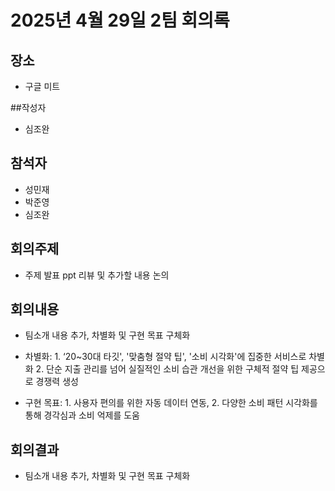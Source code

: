# 2025년 4월 29일 2팀 회의록

## 장소
- 구글 미트

##작성자
- 심조완

## 참석자
- 성민재
- 박준영
- 심조완

## 회의주제
- 주제 발표 ppt 리뷰 및 추가할 내용 논의

## 회의내용
- 팀소개 내용 추가, 차별화 및 구현 목표 구체화

- 차별화: 1. ‘20~30대 타깃', '맞춤형 절약 팁', '소비 시각화'에 집중한 서비스로 차별화 2. 단순 지출 관리를 넘어 실질적인 소비 습관 개선을 위한 구체적 절약 팁 제공으로 경쟁력 생성

- 구현 목표: 1. 사용자 편의를 위한 자동 데이터 연동, 2. 다양한 소비 패턴 시각화를 통해 경각심과 소비 억제를 도움

## 회의결과
- 팀소개 내용 추가, 차별화 및 구현 목표 구체화
